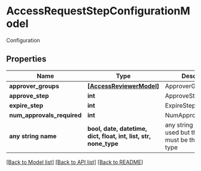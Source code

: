 # AccessRequestStepConfigurationModel

Configuration

## Properties
Name | Type | Description | Notes
------------ | ------------- | ------------- | -------------
**approver_groups** | [**[AccessReviewerModel]**](AccessReviewerModel.md) | ApproverGroups | [optional] 
**approve_step** | **int** | ApproveStep | [optional] 
**expire_step** | **int** | ExpireStep | [optional] 
**num_approvals_required** | **int** | NumApprovalsRequired | [optional] 
**any string name** | **bool, date, datetime, dict, float, int, list, str, none_type** | any string name can be used but the value must be the correct type | [optional]

[[Back to Model list]](../README.md#documentation-for-models) [[Back to API list]](../README.md#documentation-for-api-endpoints) [[Back to README]](../README.md)


